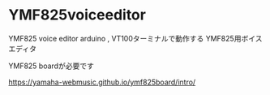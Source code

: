 # YMF825voiceeditor
YMF825 voice editor
arduino , VT100ターミナルで動作する YMF825用ボイスエディタ

YMF825 boardが必要です

https://yamaha-webmusic.github.io/ymf825board/intro/


